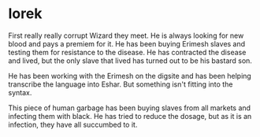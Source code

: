 # Iorek

First really really corrupt Wizard they meet. He is always looking for new blood and pays a premiem for it. He has been buying Erimesh slaves and testing them for resistance to the disease. He has contracted the disease and lived, but the only slave that lived has turned out to be his bastard son.



He has been working with the Erimesh on the digsite and has been helping transcribe the language into Eshar. But something isn't fitting into the syntax.

This piece of human garbage has been buying slaves from all markets and infecting them with black. He has tried to reduce the dosage, but as it is an infection, they have all succumbed to it.